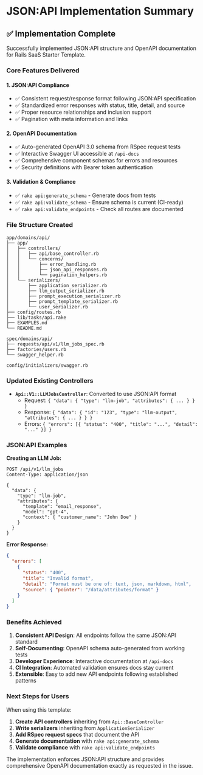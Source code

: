 # JSON:API Implementation Summary

## ✅ Implementation Complete

Successfully implemented JSON:API structure and OpenAPI documentation for Rails SaaS Starter Template.

### Core Features Delivered

#### 1. **JSON:API Compliance**
- ✅ Consistent request/response format following JSON:API specification
- ✅ Standardized error responses with status, title, detail, and source
- ✅ Proper resource relationships and inclusion support
- ✅ Pagination with meta information and links

#### 2. **OpenAPI Documentation**
- ✅ Auto-generated OpenAPI 3.0 schema from RSpec request tests
- ✅ Interactive Swagger UI accessible at `/api-docs`
- ✅ Comprehensive component schemas for errors and resources
- ✅ Security definitions with Bearer token authentication

#### 3. **Validation & Compliance**
- ✅ `rake api:generate_schema` - Generate docs from tests
- ✅ `rake api:validate_schema` - Ensure schema is current (CI-ready)
- ✅ `rake api:validate_endpoints` - Check all routes are documented

### File Structure Created

```
app/domains/api/
├── app/
│   ├── controllers/
│   │   ├── api/base_controller.rb
│   │   └── concerns/
│   │       ├── error_handling.rb
│   │       ├── json_api_responses.rb
│   │       └── pagination_helpers.rb
│   └── serializers/
│       ├── application_serializer.rb
│       ├── llm_output_serializer.rb
│       ├── prompt_execution_serializer.rb
│       ├── prompt_template_serializer.rb
│       └── user_serializer.rb
├── config/routes.rb
├── lib/tasks/api.rake
├── EXAMPLES.md
└── README.md

spec/domains/api/
├── requests/api/v1/llm_jobs_spec.rb
├── factories/users.rb
└── swagger_helper.rb

config/initializers/swagger.rb
```

### Updated Existing Controllers

- **`Api::V1::LLMJobsController`**: Converted to use JSON:API format
  - Request: `{ "data": { "type": "llm-job", "attributes": { ... } } }`
  - Response: `{ "data": { "id": "123", "type": "llm-output", "attributes": { ... } } }`
  - Errors: `{ "errors": [{ "status": "400", "title": "...", "detail": "..." }] }`

### JSON:API Examples

**Creating an LLM Job:**
```http
POST /api/v1/llm_jobs
Content-Type: application/json

{
  "data": {
    "type": "llm-job",
    "attributes": {
      "template": "email_response",
      "model": "gpt-4",
      "context": { "customer_name": "John Doe" }
    }
  }
}
```

**Error Response:**
```json
{
  "errors": [
    {
      "status": "400",
      "title": "Invalid format",
      "detail": "Format must be one of: text, json, markdown, html",
      "source": { "pointer": "/data/attributes/format" }
    }
  ]
}
```

### Benefits Achieved

1. **Consistent API Design**: All endpoints follow the same JSON:API standard
2. **Self-Documenting**: OpenAPI schema auto-generated from working tests
3. **Developer Experience**: Interactive documentation at `/api-docs`
4. **CI Integration**: Automated validation ensures docs stay current
5. **Extensible**: Easy to add new API endpoints following established patterns

### Next Steps for Users

When using this template:

1. **Create API controllers** inheriting from `Api::BaseController`
2. **Write serializers** inheriting from `ApplicationSerializer`  
3. **Add RSpec request specs** that document the API
4. **Generate documentation** with `rake api:generate_schema`
5. **Validate compliance** with `rake api:validate_endpoints`

The implementation enforces JSON:API structure and provides comprehensive OpenAPI documentation exactly as requested in the issue.